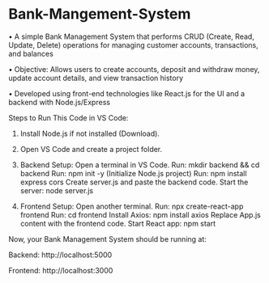 # Bank-Mangement-System
• A simple Bank Management System that performs CRUD (Create, Read, Update, Delete) operations for
managing customer accounts, transactions, and balances

• Objective: Allows users to create accounts, deposit and withdraw money, update account details, and view
transaction history 

• Developed using front-end technologies like React.js for the UI and a backend with Node.js/Express

Steps to Run This Code in VS Code:
1) Install Node.js if not installed (Download).

2) Open VS Code and create a project folder.

3) Backend Setup:
Open a terminal in VS Code.
Run: mkdir backend && cd backend
Run: npm init -y (Initialize Node.js project)
Run: npm install express cors
Create server.js and paste the backend code.
Start the server: node server.js

4) Frontend Setup:
Open another terminal.
Run: npx create-react-app frontend
Run: cd frontend
Install Axios: npm install axios
Replace App.js content with the frontend code.
Start React app: npm start

Now, your Bank Management System should be running at:

Backend: http://localhost:5000

Frontend: http://localhost:3000
